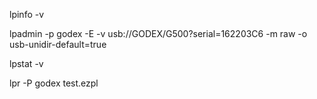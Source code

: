 lpinfo -v

lpadmin -p godex -E -v usb://GODEX/G500?serial=162203C6 -m raw -o usb-unidir-default=true

lpstat -v

lpr -P godex test.ezpl
